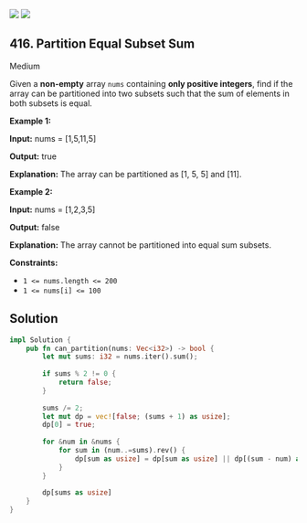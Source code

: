 [![](https://img.shields.io/github/stars/LeetCode-in-Rust/LeetCode-in-Rust?label=Stars&style=flat-square)](https://github.com/LeetCode-in-Rust/LeetCode-in-Rust)
[![](https://img.shields.io/github/forks/LeetCode-in-Rust/LeetCode-in-Rust?label=Fork%20me%20on%20GitHub%20&style=flat-square)](https://github.com/LeetCode-in-Rust/LeetCode-in-Rust/fork)

## 416\. Partition Equal Subset Sum

Medium

Given a **non-empty** array `nums` containing **only positive integers**, find if the array can be partitioned into two subsets such that the sum of elements in both subsets is equal.

**Example 1:**

**Input:** nums = [1,5,11,5]

**Output:** true

**Explanation:** The array can be partitioned as [1, 5, 5] and [11].

**Example 2:**

**Input:** nums = [1,2,3,5]

**Output:** false

**Explanation:** The array cannot be partitioned into equal sum subsets.

**Constraints:**

*   `1 <= nums.length <= 200`
*   `1 <= nums[i] <= 100`

## Solution

```rust
impl Solution {
    pub fn can_partition(nums: Vec<i32>) -> bool {
        let mut sums: i32 = nums.iter().sum();
        
        if sums % 2 != 0 {
            return false;
        }
        
        sums /= 2;
        let mut dp = vec![false; (sums + 1) as usize];
        dp[0] = true;
        
        for &num in &nums {
            for sum in (num..=sums).rev() {
                dp[sum as usize] = dp[sum as usize] || dp[(sum - num) as usize];
            }
        }
        
        dp[sums as usize]
    }
}
```